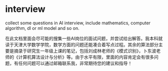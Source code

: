 # interview
 collect some questions in AI interview, include mathematics, computer algorithm, dl or ml model and so on.

在此文档里面会尽可能的搜集一些AI岗位的面试问题，并尝试给出解答。我本科就读于天津大学数学学院，数学方面的问题还能凑合着写点过程。其余的算法部分主要是摘录于研究生一年级上课的笔记，包括刘成林老师的《模式识别》，卜东波老师的《计算机算法设计与分析》等。由于水平有限，里面的内容肯定会有很多问题，有任何问题可以通过邮箱联系我，非常期待您的建议和指导！